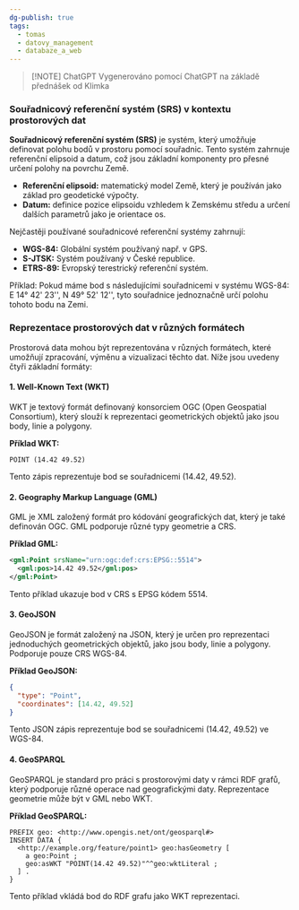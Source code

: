 ```yaml
---
dg-publish: true
tags:
  - tomas
  - datovy_management
  - databaze_a_web
---
```

> [!NOTE] ChatGPT
> Vygenerováno pomocí ChatGPT na základě přednášek od Klimka
### Souřadnicový referenční systém (SRS) v kontextu prostorových dat

**Souřadnicový referenční systém (SRS)** je systém, který umožňuje definovat polohu bodů v prostoru pomocí souřadnic. Tento systém zahrnuje referenční elipsoid a datum, což jsou základní komponenty pro přesné určení polohy na povrchu Země.

- **Referenční elipsoid:** matematický model Země, který je používán jako základ pro geodetické výpočty.
- **Datum:** definice pozice elipsoidu vzhledem k Zemskému středu a určení dalších parametrů jako je orientace os.

Nejčastěji používané souřadnicové referenční systémy zahrnují:
- **WGS-84:** Globální systém používaný např. v GPS.
- **S-JTSK:** Systém používaný v České republice.
- **ETRS-89:** Evropský terestrický referenční systém.

Příklad:
Pokud máme bod s následujícími souřadnicemi v systému WGS-84: E 14° 42' 23'', N 49° 52' 12'', tyto souřadnice jednoznačně určí polohu tohoto bodu na Zemi.

### Reprezentace prostorových dat v různých formátech

Prostorová data mohou být reprezentována v různých formátech, které umožňují zpracování, výměnu a vizualizaci těchto dat. Níže jsou uvedeny čtyři základní formáty:

#### 1. **Well-Known Text (WKT)**
WKT je textový formát definovaný konsorciem OGC (Open Geospatial Consortium), který slouží k reprezentaci geometrických objektů jako jsou body, linie a polygony.

**Příklad WKT:**
```wkt
POINT (14.42 49.52)
```
Tento zápis reprezentuje bod se souřadnicemi (14.42, 49.52).

#### 2. **Geography Markup Language (GML)**
GML je XML založený formát pro kódování geografických dat, který je také definován OGC. GML podporuje různé typy geometrie a CRS.

**Příklad GML:**
```xml
<gml:Point srsName="urn:ogc:def:crs:EPSG::5514">
  <gml:pos>14.42 49.52</gml:pos>
</gml:Point>
```
Tento příklad ukazuje bod v CRS s EPSG kódem 5514.

#### 3. **GeoJSON**
GeoJSON je formát založený na JSON, který je určen pro reprezentaci jednoduchých geometrických objektů, jako jsou body, linie a polygony. Podporuje pouze CRS WGS-84.

**Příklad GeoJSON:**
```json
{
  "type": "Point",
  "coordinates": [14.42, 49.52]
}
```
Tento JSON zápis reprezentuje bod se souřadnicemi (14.42, 49.52) ve WGS-84.

#### 4. **GeoSPARQL**
GeoSPARQL je standard pro práci s prostorovými daty v rámci RDF grafů, který podporuje různé operace nad geografickými daty. Reprezentace geometrie může být v GML nebo WKT.

**Příklad GeoSPARQL:**
```sparql
PREFIX geo: <http://www.opengis.net/ont/geosparql#>
INSERT DATA {
  <http://example.org/feature/point1> geo:hasGeometry [
    a geo:Point ;
    geo:asWKT "POINT(14.42 49.52)"^^geo:wktLiteral ;
  ] .
}
```
Tento příklad vkládá bod do RDF grafu jako WKT reprezentaci.